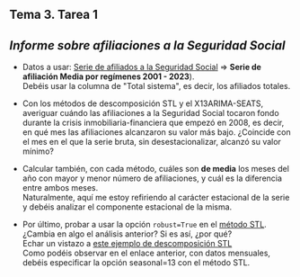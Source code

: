 ## Tema 3. Tarea 1
## *Informe sobre afiliaciones a la Seguridad Social*

* Datos a usar: [Serie de afiliados a la Seguridad Social](https://www.seg-social.es/wps/portal/wss/internet/EstadisticasPresupuestosEstudios/Estadisticas/EST8/EST10/EST290/EST291) => **Serie de afiliación Media por regímenes 2001 - 2023**).   
Debéis usar la columna de "Total sistema", es decir, los afiliados totales.  

* Con los métodos de descomposición STL y el X13ARIMA-SEATS, averiguar cuándo las afiliaciones a la Seguridad Social tocaron fondo durante la crisis inmobiliaria-financiera que empezó en 2008, es decir, en qué mes las afiliaciones alcanzaron su valor más bajo. ¿Coincide con el mes en el que la serie bruta, sin desestacionalizar, alcanzó su valor mínimo?

* Calcular también, con cada método, cuáles son **de media** los meses del año con mayor y menor número de afiliaciones, y cuál es la diferencia entre ambos meses.  
Naturalmente, aquí me estoy refiriendo al carácter estacional de la serie y debéis analizar el componente estacional de la misma.

* Por último, probar a usar la opción ```robust=True```  en el [método STL](www.statsmodels.org/stable/generated/statsmodels.tsa.seasonal.STL.html#statsmodels.tsa.seasonal.STL).  
¿Cambia en algo el análisis anterior? Si es así, ¿por qué?  
Echar un vistazo a [este ejemplo de descomposición STL](https://www.statsmodels.org/stable/examples/notebooks/generated/stl_decomposition.html)  
Como podéis observar en el enlace anterior, con datos mensuales, debéis especificar la opción seasonal=13 con el método STL.

